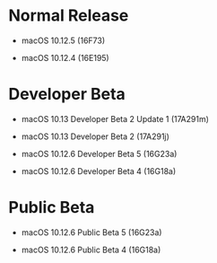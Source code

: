 # Normal Release

- macOS 10.12.5 (16F73)

- macOS 10.12.4 (16E195)

# Developer Beta

- macOS 10.13 Developer Beta 2 Update 1 (17A291m)

- macOS 10.13 Developer Beta 2 (17A291j)

- macOS 10.12.6 Developer Beta 5 (16G23a)

- macOS 10.12.6 Developer Beta 4 (16G18a)

# Public Beta

- macOS 10.12.6 Public Beta 5 (16G23a)

- macOS 10.12.6 Public Beta 4 (16G18a)